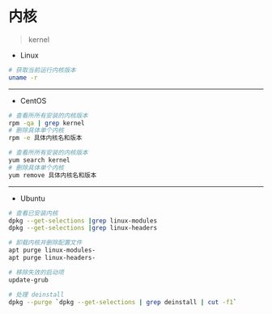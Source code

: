 # 内核
> kernel


- Linux
```sh
# 获取当前运行内核版本
uname -r

```

---
- CentOS

```sh
# 查看所所有安装的内核版本
rpm -qa | grep kernel
# 删除具体单个内核
rpm -e 具体内核名和版本

# 查看所所有安装的内核版本
yum search kernel
# 删除具体单个内核
yum remove 具体内核名和版本

```


---
- Ubuntu

```sh
# 查看已安装内核
dpkg --get-selections |grep linux-modules
dpkg --get-selections |grep linux-headers

# 卸载内核并删除配置文件
apt purge linux-modules-
apt purge linux-headers-

# 移除失效的启动项
update-grub

# 处理 deinstall
dpkg --purge `dpkg --get-selections | grep deinstall | cut -f1`


```